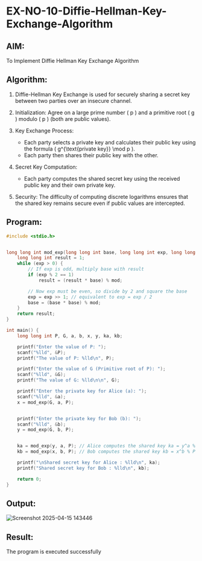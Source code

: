 # EX-NO-10-Diffie-Hellman-Key-Exchange-Algorithm

## AIM:
To Implement Diffie Hellman Key Exchange Algorithm 

## Algorithm:

1. Diffie-Hellman Key Exchange is used for securely sharing a secret key between two parties over an insecure channel.

2. Initialization: Agree on a large prime number \( p \) and a primitive root \( g \) modulo \( p \) (both are public values).

3. Key Exchange Process: 
   - Each party selects a private key and calculates their public key using the formula \( g^{\text{private key}} \mod p \).
   - Each party then shares their public key with the other.

4. Secret Key Computation: 
   - Each party computes the shared secret key using the received public key and their own private key.

5. Security: The difficulty of computing discrete logarithms ensures that the shared key remains secure even if public values are intercepted.

## Program:
```c
#include <stdio.h>


long long int mod_exp(long long int base, long long int exp, long long int mod) {
    long long int result = 1;
    while (exp > 0) {
        // If exp is odd, multiply base with result
        if (exp % 2 == 1)
            result = (result * base) % mod;

        // Now exp must be even, so divide by 2 and square the base
        exp = exp >> 1; // equivalent to exp = exp / 2
        base = (base * base) % mod;
    }
    return result;
}

int main() {
    long long int P, G, a, b, x, y, ka, kb;

    printf("Enter the value of P: ");
    scanf("%lld", &P); 
    printf("The value of P: %lld\n", P);

    printf("Enter the value of G (Primitive root of P): ");
    scanf("%lld", &G); 
    printf("The value of G: %lld\n\n", G);

    printf("Enter the private key for Alice (a): ");
    scanf("%lld", &a);
    x = mod_exp(G, a, P); 


    printf("Enter the private key for Bob (b): ");
    scanf("%lld", &b);
    y = mod_exp(G, b, P);


    ka = mod_exp(y, a, P); // Alice computes the shared key ka = y^a % P
    kb = mod_exp(x, b, P); // Bob computes the shared key kb = x^b % P

    printf("\nShared secret key for Alice : %lld\n", ka);
    printf("Shared secret key for Bob : %lld\n", kb);

    return 0;
}

```
## Output:

![Screenshot 2025-04-15 143446](https://github.com/user-attachments/assets/c4af709b-0a01-419d-b850-bda1129bc0cd)


## Result:
  The program is executed successfully

